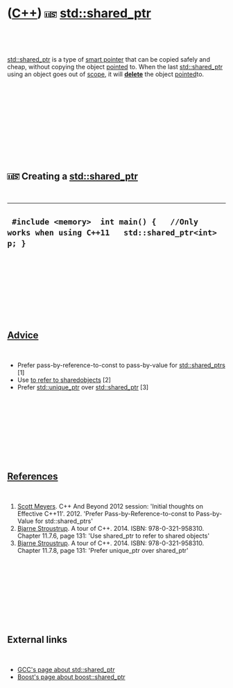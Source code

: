 
 

 

 

 

 

([C++](Cpp.md)) ![C++11](PicCpp11.png)![STL](PicStl.png) [std::shared\_ptr](CppStdShared_ptr.md)
==================================================================================================

 

 

[std::shared\_ptr](CppStdShared_ptr.md) is a type of [smart
pointer](CppSmartPointer.md) that can be copied safely and cheap,
without copying the object [pointed](CppPointer.md) to. When the last
[std::shared\_ptr](CppStdShared_ptr.md) using an object goes out of
[scope](CppScope.md), it will **[delete](CppDelete.md)** the object
[pointed](CppPointer.md)to.

 

 

 

 

 

 

![C++11](PicCpp11.png)![STL](PicStl.png) Creating a [std::shared\_ptr](CppStdShared_ptr.md)
--------------------------------------------------------------------------------------------

 

  ------------------------------------------------------------------------------------------------
  ` #include <memory>  int main() {   //Only works when using C++11   std::shared_ptr<int> p; }`
  ------------------------------------------------------------------------------------------------

 

 

 

 

 

[Advice](CppAdvice.md)
-----------------------

 

-   Prefer pass-by-reference-to-const to pass-by-value for
    [std::shared\_ptrs](CppStdShared_ptr.md) \[1\]
-   Use [to refer to
    shared](CppStdShared_ptr.md)[objects](CppObject.md) \[2\]
-   Prefer [std::unique\_ptr](CppStdUnique_ptr.md) over
    [std::shared\_ptr](CppStdShared_ptr.md) \[3\]

 

 

 

 

 

[References](CppReferences.md)
-------------------------------

 

1.  [Scott Meyers](CppScottMeyers.md). C++ And Beyond 2012 session:
    'Initial thoughts on Effective C++11'. 2012. 'Prefer
    Pass-by-Reference-to-const to Pass-by-Value for std::shared\_ptrs'
2.  [Bjarne Stroustrup](CppBjarneStroustrup.md). A tour of C++. 2014.
    ISBN: 978-0-321-958310. Chapter 11.7.6, page 131: 'Use shared\_ptr
    to refer to shared objects'
3.  [Bjarne Stroustrup](CppBjarneStroustrup.md). A tour of C++. 2014.
    ISBN: 978-0-321-958310. Chapter 11.7.8, page 131: 'Prefer
    unique\_ptr over shared\_ptr'

 

 

 

 

 

External links
--------------

 

-   [GCC's page about
    std::shared\_ptr](http://gcc.gnu.org/onlinedocs/libstdc++/manual/shared_ptr.html)
-   [Boost's page about
    boost::shared\_ptr](http://www.boost.org/doc/libs/1_35_0/libs/smart_ptr/shared_ptr.md)

 

 

 

 

 

 

